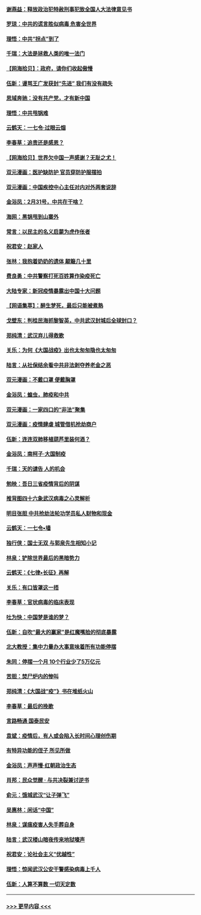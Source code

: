 #### [谢燕益：释放政治犯特赦刑事犯致全国人大法律意见书](../pages/nsc993/n11928978.md?t=03101802) 
#### [罗琼：中共的谎言胜似病毒 危害全世界](../pages/nsc993/n11922636.md?t=03101802) 
#### [理悟：中共“拐点”到了](../pages/nsc993/n11928496.md?t=03101802) 
#### [千瑞：大法是拯救人类的唯一法门](../pages/nsc993/n11927637.md?t=03101802) 
#### [【网海拾贝】：政府，请你们收起傲慢](../pages/nsc993/n11926932.md?t=03101802) 
#### [伍新：谩骂王广发获封“先进” 我们有没有疏失](../pages/nsc993/n11926101.md?t=03101802) 
#### [思域奔驰：没有共产党，才有新中国](../pages/nsc993/n11926058.md?t=03101802) 
#### [理悟：中共甩锅难](../pages/nsc993/n11925355.md?t=03101802) 
#### [云鹤天：一七令·过眼云烟](../pages/nsc993/n11925284.md?t=03101802) 
#### [李春草：追责还是感恩？](../pages/nsc993/n11925274.md?t=03101802) 
#### [【网海拾贝】世界欠中国一声感谢？无耻之尤！](../pages/nsc993/n11925239.md?t=03101802) 
#### [双元漫画：医护缺防护 官员穿防护服摆拍](../pages/nsc993/n11923899.md?t=03101802) 
#### [双元漫画：中国疾控中心主任对内对外两套说辞](../pages/nsc993/n11921994.md?t=03101802) 
#### [金浴凤：2月31号，中共在干啥？](../pages/nsc993/n11922706.md?t=03101802) 
#### [海网：黑锅甩到山寨外](../pages/nsc993/n11922688.md?t=03101802) 
#### [常言：以民主的名义启蒙为虎作伥者](../pages/nsc993/n11922217.md?t=03101802) 
#### [祝君安：赵家人](../pages/nsc993/n11922209.md?t=03101802) 
#### [张林：我抱着奶奶的遗体 颠簸几十里](../pages/nsc993/n11920945.md?t=03101802) 
#### [费良勇：中共警察打死百姓算作染疫死亡](../pages/nsc993/n11919264.md?t=03101802) 
#### [大陆专家：新冠疫情暴露出中国十大问题](../pages/nsc993/n11919187.md?t=03101802) 
#### [【网语集萃】：醉生梦死，最后只能被煮熟](../pages/nsc993/n11918994.md?t=03101802) 
#### [戈壁东：判桂民海抓黎智英，中共武汉封城后全球封口？](../pages/nsc993/n11917982.md?t=03101802) 
#### [郑纯清：武汉弃儿得救歌](../pages/nsc993/n11917881.md?t=03101802) 
#### [关乐：为何《大国战疫》出也太匆匆隐也太匆匆](../pages/nsc993/n11917792.md?t=03101802) 
#### [陆言：从社保结余看中共非法剥夺养老金之恶](../pages/nsc993/n11917084.md?t=03101802) 
#### [双元漫画：不戴口罩 便戴胸罩](../pages/nsc993/n11916447.md?t=03101802) 
#### [金浴凤：蝗虫，肺疫和中共](../pages/nsc993/n11916904.md?t=03101802) 
#### [双元漫画：一家四口的“非法”聚集](../pages/nsc993/n11916378.md?t=03101802) 
#### [双元漫画：疫情肆虐 城管借机抢劫商户](../pages/nsc993/n11916310.md?t=03101802) 
#### [伍新：连连双肺移植葫芦里装何酒？](../pages/nsc993/n11913667.md?t=03101802) 
#### [金浴凤：南柯子·大国制疫](../pages/nsc993/n11913657.md?t=03101802) 
#### [千瑞：天的谴告  人的机会](../pages/nsc993/n11913309.md?t=03101802) 
#### [勉映：吾日三省疫情背后的阴谋](../pages/nsc993/n11913079.md?t=03101802) 
#### [推背图四十六象武汉病毒之心灵解析](../pages/nsc993/n11911761.md?t=03101802) 
#### [明目张胆 中共抢劫法轮功学员私人财物和现金](../pages/nsc993/n11910262.md?t=03101802) 
#### [云鹤天：一七令▪墙](../pages/nsc993/n11910627.md?t=03101802) 
#### [独行侠：国士无双 与郭泉先生相知小记](../pages/nsc993/n11910613.md?t=03101802) 
#### [林泉：铲除世界最后的黑暗势力](../pages/nsc993/n11909320.md?t=03101802) 
#### [云鹤天：《七律▪长征》再解](../pages/nsc993/n11909327.md?t=03101802) 
#### [关乐：有口皆罩这一捂](../pages/nsc993/n11908393.md?t=03101802) 
#### [李春草：官状病毒的临床表现](../pages/nsc993/n11908339.md?t=03101802) 
#### [吐为快：中国梦是谁的梦？](../pages/nsc993/n11906564.md?t=03101802) 
#### [伍新：自吹“最大的赢家”是红魔嘴脸的彻底暴露](../pages/nsc993/n11906407.md?t=03101802) 
#### [北大教授：集中力量办大事意味着所有功能停摆](../pages/nsc993/n11904800.md?t=03101802) 
#### [朱同：停摆一个月 10个行业少了5万亿元](../pages/nsc993/n11904498.md?t=03101802) 
#### [苦胆：焚尸炉内的惨叫](../pages/nsc993/n11904479.md?t=03101802) 
#### [郑纯清：《大国战“疫”》书在堆纸火山](../pages/nsc993/n11904450.md?t=03101802) 
#### [李春草：最后的挽歌](../pages/nsc993/n11904441.md?t=03101802) 
#### [言路畅通 国泰民安](../pages/nsc993/n11904222.md?t=03101802) 
#### [袁斌：疫情后，有人或会陷入长时间心理创伤期](../pages/nsc993/n11901514.md?t=03101802) 
#### [有特异功能的侄子 所见所做](../pages/nsc993/n11901154.md?t=03101802) 
#### [金浴凤：声声慢‧红朝政治生态](../pages/nsc993/n11899553.md?t=03101802) 
#### [肖邦：民众觉醒 · 与共决裂兼讨逆书](../pages/nsc993/n11898435.md?t=03101802) 
#### [俞元：饿城武汉“让子弹飞”](../pages/nsc993/n11898344.md?t=03101802) 
#### [吴惠林：闲话“中国”](../pages/nsc993/n11898182.md?t=03101802) 
#### [林泉：谋瘟疫害人失手葬自身](../pages/nsc993/n11897892.md?t=03101802) 
#### [陆言：武汉楼山暗夜传来地狱嚎声](../pages/nsc993/n11897033.md?t=03101802) 
#### [祝君安：论社会主义“优越性”](../pages/nsc993/n11897005.md?t=03101802) 
#### [理悟：惊闻武汉公安干警感染病毒上千人](../pages/nsc993/n11896947.md?t=03101802) 
#### [伍新：人算不算数 一切天定数](../pages/nsc993/n11893372.md?t=03101802) 

----
#### [ >>> 更早内容 <<< ](../indexes/nsc993-earlier.md)

